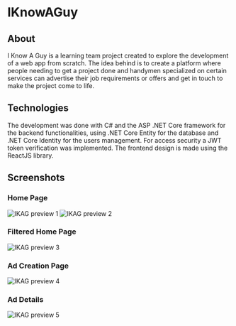# IKnowAGuy

## About
I Know A Guy is a learning team project created to explore the development of a web app from scratch. The idea behind is to create a platform where people needing to get a project done and handymen specialized on certain services can advertise their job requirements or offers and get in touch to make the project come to life.

## Technologies
The development was done with C# and the ASP .NET Core framework for the backend functionalities, using .NET Core Entity for the database and .NET Core Identity for the users management. For access security a JWT token verification was implemented. The frontend design is made using the ReactJS library.

## Screenshots
### Home Page
![IKAG preview 1](https://user-images.githubusercontent.com/94113923/205671234-74bfb9c6-2a55-4cbf-b699-f6eb2698dd9d.png)
![IKAG preview 2](https://user-images.githubusercontent.com/94113923/205671254-22b3b597-20cd-444d-bdab-1655b88561ce.png)

### Filtered Home Page
![IKAG preview 3](https://user-images.githubusercontent.com/94113923/205671324-94ff590a-eb02-4078-a4f1-49f04e94546d.png)

### Ad Creation Page
![IKAG preview 4](https://user-images.githubusercontent.com/94113923/205671352-d47c5842-55c0-4ded-8c5d-d5fd2adecd53.png)

### Ad Details
![IKAG preview 5](https://user-images.githubusercontent.com/94113923/205671394-a73526eb-432e-4128-826b-b31af8e32467.png)
